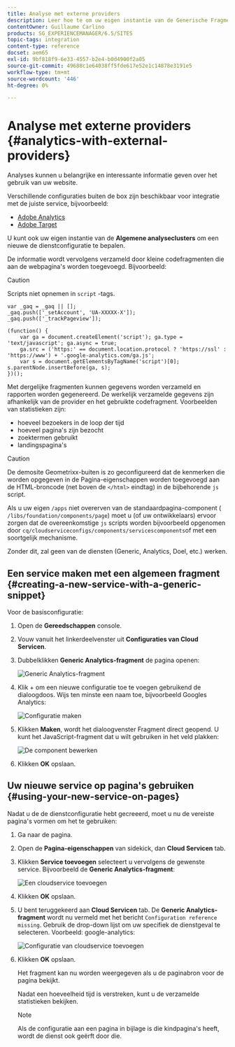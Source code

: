 ```yaml
---
title: Analyse met externe providers
description: Leer hoe te om uw eigen instantie van de Generische Fragmenten van Analytics te vormen om een nieuwe de dienstconfiguratie te bepalen.
contentOwner: Guillaume Carlino
products: SG_EXPERIENCEMANAGER/6.5/SITES
topic-tags: integration
content-type: reference
docset: aem65
exl-id: 9bf818f9-6e33-4557-b2e4-b0d4900f2a05
source-git-commit: 49688c1e64038ff5fde617e52e1c14878e3191e5
workflow-type: tm+mt
source-wordcount: '446'
ht-degree: 0%

---
```



# Analyse met externe providers {#analytics-with-external-providers}

Analyses kunnen u belangrijke en interessante informatie geven over het gebruik van uw website.

Verschillende configuraties buiten de box zijn beschikbaar voor integratie met de juiste service, bijvoorbeeld:

* [Adobe Analytics](/help/sites-administering/adobeanalytics.md)
* [Adobe Target](/help/sites-administering/target.md)

U kunt ook uw eigen instantie van de **Algemene analyseclusters** om een nieuwe de dienstconfiguratie te bepalen.

De informatie wordt vervolgens verzameld door kleine codefragmenten die aan de webpagina&#39;s worden toegevoegd. Bijvoorbeeld:

>[!CAUTION]
>
>Scripts niet opnemen in `script` -tags.

```
var _gaq = _gaq || [];
_gaq.push(['_setAccount', 'UA-XXXXX-X']);
_gaq.push(['_trackPageview']);

(function() {
    var ga = document.createElement('script'); ga.type = 'text/javascript'; ga.async = true;
    ga.src = ('https:' == document.location.protocol ? 'https://ssl' : 'https://www') + '.google-analytics.com/ga.js';
    var s = document.getElementsByTagName('script')[0]; s.parentNode.insertBefore(ga, s);
})();
```

Met dergelijke fragmenten kunnen gegevens worden verzameld en rapporten worden gegenereerd. De werkelijk verzamelde gegevens zijn afhankelijk van de provider en het gebruikte codefragment. Voorbeelden van statistieken zijn:

* hoeveel bezoekers in de loop der tijd
* hoeveel pagina&#39;s zijn bezocht
* zoektermen gebruikt
* landingspagina&#39;s

>[!CAUTION]
>
>De demosite Geometrixx-buiten is zo geconfigureerd dat de kenmerken die worden opgegeven in de Pagina-eigenschappen worden toegevoegd aan de HTML-broncode (net boven de `</html>` eindtag) in de bijbehorende `js` script.
>
>Als u uw eigen `/apps` niet overerven van de standaardpagina-component ( `/libs/foundation/components/page`) moet u (of uw ontwikkelaars) ervoor zorgen dat de overeenkomstige `js` scripts worden bijvoorbeeld opgenomen door `cq/cloudserviceconfigs/components/servicescomponents`of met een soortgelijk mechanisme.
>
>Zonder dit, zal geen van de diensten (Generic, Analytics, Doel, etc.) werken.

## Een service maken met een algemeen fragment {#creating-a-new-service-with-a-generic-snippet}

Voor de basisconfiguratie:

1. Open de **Gereedschappen** console.
1. Vouw vanuit het linkerdeelvenster uit **Configuraties van Cloud Servicen**.
1. Dubbelklikken **Generic Analytics-fragment** de pagina openen:

   ![Generic Analytics-fragment](assets/analytics_genericoverview.png)

1. Klik + om een nieuwe configuratie toe te voegen gebruikend de dialoogdoos. Wijs ten minste een naam toe, bijvoorbeeld Googles Analytics:

   ![Configuratie maken](assets/analytics_addconfig.png)

1. Klikken **Maken**, wordt het dialoogvenster Fragment direct geopend. U kunt het JavaScript-fragment dat u wilt gebruiken in het veld plakken:

   ![De component bewerken](assets/analytics_snippet.png)

1. Klikken **OK** opslaan.

## Uw nieuwe service op pagina&#39;s gebruiken {#using-your-new-service-on-pages}

Nadat u de de dienstconfiguratie hebt gecreeerd, moet u nu de vereiste pagina&#39;s vormen om het te gebruiken:

1. Ga naar de pagina.
1. Open de **Pagina-eigenschappen** van sidekick, dan **Cloud Servicen** tab.
1. Klikken **Service toevoegen** selecteert u vervolgens de gewenste service. Bijvoorbeeld de **Generic Analytics-fragment**:

   ![Een cloudservice toevoegen](assets/analytics_selectservice.png)

1. Klikken **OK** opslaan.
1. U bent teruggekeerd aan **Cloud Servicen** tab. De **Generic Analytics-fragment** wordt nu vermeld met het bericht `Configuration reference missing`. Gebruik de drop-down lijst om uw specifiek de dienstgeval te selecteren. Voorbeeld: google-analytics:

   ![Configuratie van cloudservice toevoegen](assets/analytics_selectspecificservice.png)

1. Klikken **OK** opslaan.

   Het fragment kan nu worden weergegeven als u de paginabron voor de pagina bekijkt.

   Nadat een hoeveelheid tijd is verstreken, kunt u de verzamelde statistieken bekijken.

   >[!NOTE]
   >
   >Als de configuratie aan een pagina in bijlage is die kindpagina&#39;s heeft, wordt de dienst ook geërft door die.
